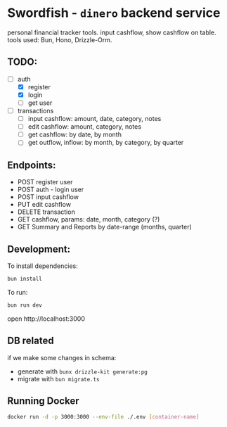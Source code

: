 # Swordfish - `dinero` backend service

personal financial tracker tools. input cashflow, show cashflow on table. tools used: Bun, Hono, Drizzle-Orm.

## TODO:

- [ ] auth
  - [x] register
  - [x] login
  - [ ] get user
- [ ] transactions
  - [ ] input cashflow: amount, date, category, notes
  - [ ] edit cashflow: amount, category, notes
  - [ ] get cashflow: by date, by month
  - [ ] get outflow, inflow: by month, by category, by quarter

## Endpoints:

- POST register user
- POST auth - login user
- POST input cashflow
- PUT edit cashflow
- DELETE transaction
- GET cashflow, params: date, month, category (?)
- GET Summary and Reports by date-range (months, quarter)

## Development:

To install dependencies:

```sh
bun install
```

To run:

```sh
bun run dev
```

open http://localhost:3000

## DB related

if we make some changes in schema:

- generate with `bunx drizzle-kit generate:pg`
- migrate with `bun migrate.ts`

## Running Docker

```sh
docker run -d -p 3000:3000 --env-file ./.env [container-name]
```
